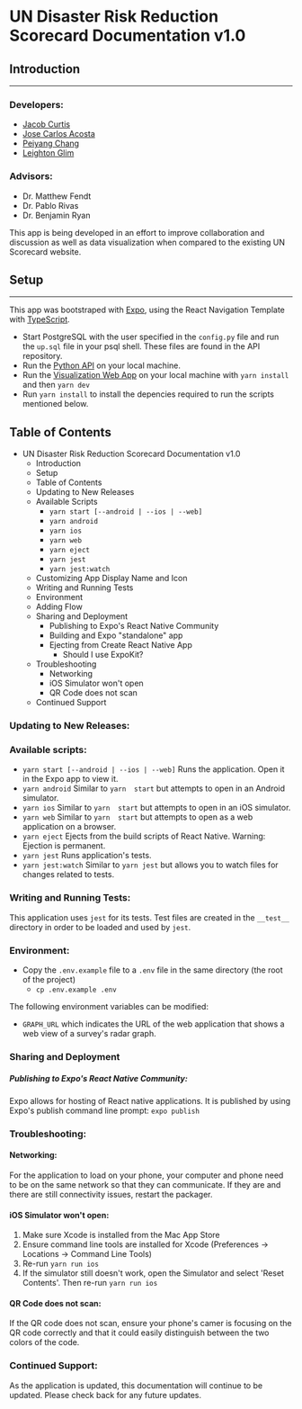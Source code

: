 # UN Disaster Risk Reduction Scorecard Documentation v1.0

## Introduction

---

### Developers:

- [Jacob Curtis](https://github.com/nnazo)
- [Jose Carlos Acosta](https://github.com/Josekeitor)
- [Peiyang Chang](https://github.com/peiyang-chang)
- [Leighton Glim](https://github.com/leightonglim)

### Advisors:

- Dr. Matthew Fendt
- Dr. Pablo Rivas
- Dr. Benjamin Ryan

This app is being developed in an effort to improve collaboration and discussion as well as data visualization when compared to the existing UN Scorecard website.

## Setup

---

This app was bootstraped with [Expo](https://expo.io), using the React Navigation Template with [TypeScript](https://www.typescriptlang.org).

- Start PostgreSQL with the user specified in the `config.py` file and run the `up.sql` file in your psql shell. These files are found in the API repository.
- Run the [Python API](https://github.com/mwfendt/UN_Scorecard) on your local machine.
- Run the [Visualization Web App](https://github.com/CSI3374-SPM/un-scorecard-visualization) on your local machine with `yarn install` and then `yarn dev`
- Run `yarn install` to install the depencies required to run the scripts mentioned below.

## Table of Contents
* UN Disaster Risk Reduction Scorecard Documentation v1.0
    * Introduction
    * Setup
    * Table of Contents
    * Updating to New Releases
    * Available Scripts
        * `yarn start [--android | --ios | --web]`
        * `yarn android`
        * `yarn ios`
        * `yarn web`
        * `yarn eject`
        * `yarn jest`
        * `yarn jest:watch`
    * Customizing App Display Name and Icon
    * Writing and Running Tests
    * Environment
    * Adding Flow
    * Sharing and Deployment
        * Publishing to Expo's React Native Community
        * Building and Expo "standalone" app
        * Ejecting from Create React Native App
            * Should I use ExpoKit?
    * Troubleshooting
        * Networking
        * iOS Simulator won't open
        * QR Code does not scan
    * Continued Support

### Updating to New Releases:

### Available scripts:

- `yarn start [--android | --ios | --web]`
Runs the application. Open it in the Expo app to view it.
- `yarn android`
Similar to `yarn  start` but attempts to open in an Android simulator.
- `yarn ios`
Similar to `yarn  start` but attempts to open in an iOS simulator.
- `yarn web`
Similar to `yarn  start` but attempts to open as a web application on a browser.
- `yarn eject`
Ejects from the build scripts of React Native.
Warning: Ejection is permanent.
- `yarn jest`
Runs application's tests.
- `yarn jest:watch`
Similar to `yarn jest` but allows you to watch files for changes related to tests.

### Writing and Running Tests:
This application uses `jest` for its tests. Test files are created in the ```__test__``` directory in order to be loaded and used by `jest`.

### Environment:

- Copy the `.env.example` file to a `.env` file in the same directory (the root of the project)
  - `cp .env.example .env`

The following environment variables can be modified:

- `GRAPH_URL` which indicates the URL of the web application that shows a web view of a survey's radar graph.

### Sharing and Deployment
##### Publishing to Expo's React Native Community:
Expo allows for hosting of React native applications. It is published by using Expo's publish command line prompt:
```expo publish```

### Troubleshooting:
#### Networking:
For the application to load on your phone, your computer and phone need to be on the same network so that they can communicate. If they are and there are still connectivity issues, restart the packager.
#### iOS Simulator won't open:
1. Make sure Xcode is installed from the Mac App Store
2. Ensure command line tools are installed for Xcode (Preferences -> Locations -> Command Line Tools)
3. Re-run `yarn run ios`
4. If the simulator still doesn't work, open the Simulator and select 'Reset Contents'. Then re-run `yarn run ios`
#### QR Code does not scan:
If the QR code does not scan, ensure your phone's camer is focusing on the QR code correctly and that it could easily distinguish between the two colors of the code.

### Continued Support:
As the application is updated, this documentation will continue to be updated. Please check back for any future updates.
